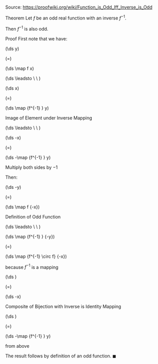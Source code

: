 # 

Source: https://proofwiki.org/wiki/Function_is_Odd_Iff_Inverse_is_Odd

Theorem
Let $f$ be an odd real function with an inverse $f^{-1}$.

Then $f^{-1}$ is also odd.


Proof
First note that we have:














\(\ds y\)

\(=\)







\(\ds \map f x\)














\(\ds \leadsto \ \ \)





\(\ds x\)

\(=\)







\(\ds \map {f^{-1} } y\)





Image of Element under Inverse Mapping








\(\ds \leadsto \ \ \)





\(\ds -x\)

\(=\)







\(\ds -\map {f^{-1} } y\)





Multiply both sides by $-1$




Then:












\(\ds -y\)

\(=\)







\(\ds \map f {-x}\)





Definition of Odd Function








\(\ds \leadsto \ \ \)





\(\ds \map {f^{-1} } {-y}\)

\(=\)







\(\ds \map {f^{-1} \circ f} {-x}\)





because $f^{-1}$ is a mapping














\(\ds \)

\(=\)







\(\ds -x\)





Composite of Bijection with Inverse is Identity Mapping














\(\ds \)

\(=\)







\(\ds -\map {f^{-1} } y\)





from above



The result follows by definition of an odd function. 
$\blacksquare$





